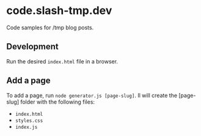 # code.slash-tmp.dev

Code samples for /tmp blog posts.

## Development

Run the desired `index.html` file in a browser.

## Add a page

To add a page, run `node generator.js [page-slug]`. Il will create the [page-slug] folder with the following files:

- `index.html`
- `styles.css`
- `index.js`
